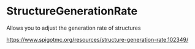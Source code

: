 # StructureGenerationRate
Allows you to adjust the generation rate of structures

https://www.spigotmc.org/resources/structure-generation-rate.102349/
